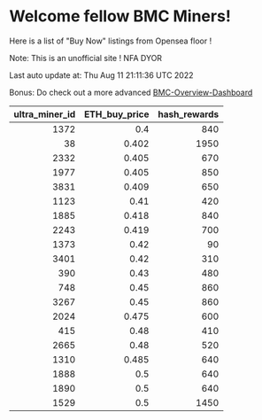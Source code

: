 # Welcome fellow BMC Miners!
Here is a list of "Buy Now" listings from Opensea floor !

Note: This is an unofficial site ! NFA DYOR

Last auto update at: Thu Aug 11 21:11:36 UTC 2022

Bonus: Do check out a more advanced [BMC-Overview-Dashboard](https://dune.com/defifunk/BMC-Overview-Dashboard)


|   ultra_miner_id |   ETH_buy_price |   hash_rewards |
|-----------------:|----------------:|---------------:|
|             1372 |           0.4   |            840 |
|               38 |           0.402 |           1950 |
|             2332 |           0.405 |            670 |
|             1977 |           0.405 |            850 |
|             3831 |           0.409 |            650 |
|             1123 |           0.41  |            420 |
|             1885 |           0.418 |            840 |
|             2243 |           0.419 |            700 |
|             1373 |           0.42  |             90 |
|             3401 |           0.42  |            310 |
|              390 |           0.43  |            480 |
|              748 |           0.45  |            860 |
|             3267 |           0.45  |            860 |
|             2024 |           0.475 |            600 |
|              415 |           0.48  |            410 |
|             2665 |           0.48  |            520 |
|             1310 |           0.485 |            640 |
|             1888 |           0.5   |            640 |
|             1890 |           0.5   |            640 |
|             1529 |           0.5   |           1450 |